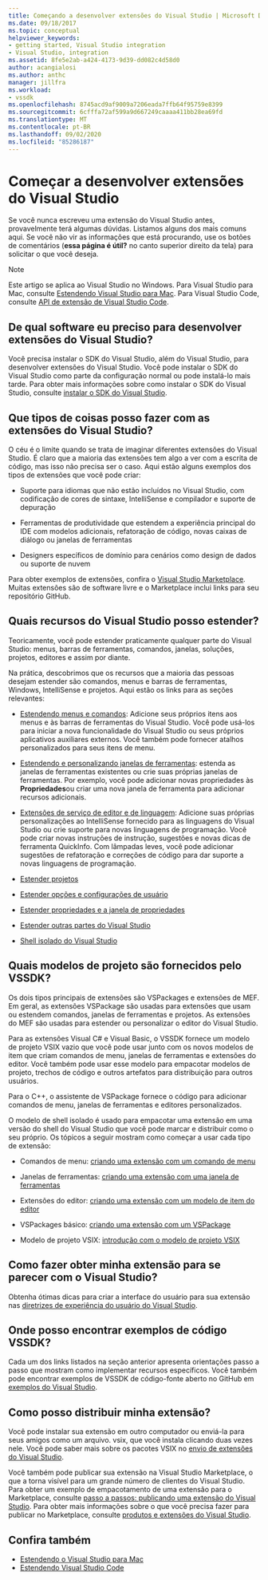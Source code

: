 ```yaml
---
title: Começando a desenvolver extensões do Visual Studio | Microsoft Docs
ms.date: 09/18/2017
ms.topic: conceptual
helpviewer_keywords:
- getting started, Visual Studio integration
- Visual Studio, integration
ms.assetid: 8fe5e2ab-a424-4173-9d39-dd082c4d58d0
author: acangialosi
ms.author: anthc
manager: jillfra
ms.workload:
- vssdk
ms.openlocfilehash: 8745acd9af9009a7206eada7ffb64f95759e8399
ms.sourcegitcommit: 6cfffa72af599a9d667249caaaa411bb28ea69fd
ms.translationtype: MT
ms.contentlocale: pt-BR
ms.lasthandoff: 09/02/2020
ms.locfileid: "85286187"
---
```

# <a name="starting-to-develop-visual-studio-extensions"></a>Começar a desenvolver extensões do Visual Studio

Se você nunca escreveu uma extensão do Visual Studio antes, provavelmente terá algumas dúvidas. Listamos alguns dos mais comuns aqui. Se você não vir as informações que está procurando, use os botões de comentários (**essa página é útil?** no canto superior direito da tela) para solicitar o que você deseja.

> [!NOTE]
> Este artigo se aplica ao Visual Studio no Windows. Para Visual Studio para Mac, consulte [Estendendo Visual Studio para Mac](/visualstudio/mac/extending-visual-studio-mac). Para Visual Studio Code, consulte [API de extensão de Visual Studio Code](https://code.visualstudio.com/api).

## <a name="what-software-do-i-need-to-develop-visual-studio-extensions"></a>De qual software eu preciso para desenvolver extensões do Visual Studio?

Você precisa instalar o SDK do Visual Studio, além do Visual Studio, para desenvolver extensões do Visual Studio. Você pode instalar o SDK do Visual Studio como parte da configuração normal ou pode instalá-lo mais tarde. Para obter mais informações sobre como instalar o SDK do Visual Studio, consulte [instalar o SDK do Visual Studio](../extensibility/installing-the-visual-studio-sdk.md).

## <a name="what-kinds-of-things-can-i-do-with-visual-studio-extensions"></a>Que tipos de coisas posso fazer com as extensões do Visual Studio?

O céu é o limite quando se trata de imaginar diferentes extensões do Visual Studio. É claro que a maioria das extensões tem algo a ver com a escrita de código, mas isso não precisa ser o caso. Aqui estão alguns exemplos dos tipos de extensões que você pode criar:

- Suporte para idiomas que não estão incluídos no Visual Studio, com codificação de cores de sintaxe, IntelliSense e compilador e suporte de depuração

- Ferramentas de produtividade que estendem a experiência principal do IDE com modelos adicionais, refatoração de código, novas caixas de diálogo ou janelas de ferramentas

- Designers específicos de domínio para cenários como design de dados ou suporte de nuvem

Para obter exemplos de extensões, confira o [Visual Studio Marketplace](https://marketplace.visualstudio.com/vs). Muitas extensões são de software livre e o Marketplace inclui links para seu repositório GitHub.

## <a name="which-visual-studio-features-can-i-extend"></a>Quais recursos do Visual Studio posso estender?

Teoricamente, você pode estender praticamente qualquer parte do Visual Studio: menus, barras de ferramentas, comandos, janelas, soluções, projetos, editores e assim por diante.

Na prática, descobrimos que os recursos que a maioria das pessoas desejam estender são comandos, menus e barras de ferramentas, Windows, IntelliSense e projetos. Aqui estão os links para as seções relevantes:

- [Estendendo menus e comandos](../extensibility/extending-menus-and-commands.md): Adicione seus próprios itens aos menus e às barras de ferramentas do Visual Studio. Você pode usá-los para iniciar a nova funcionalidade do Visual Studio ou seus próprios aplicativos auxiliares externos. Você também pode fornecer atalhos personalizados para seus itens de menu.

- [Estendendo e personalizando janelas de ferramentas](../extensibility/extending-and-customizing-tool-windows.md): estenda as janelas de ferramentas existentes ou crie suas próprias janelas de ferramentas. Por exemplo, você pode adicionar novas propriedades às **Propriedades**ou criar uma nova janela de ferramenta para adicionar recursos adicionais.

- [Extensões de serviço de editor e de linguagem](../extensibility/editor-and-language-service-extensions.md): Adicione suas próprias personalizações ao IntelliSense fornecido para as linguagens do Visual Studio ou crie suporte para novas linguagens de programação. Você pode criar novas instruções de instrução, sugestões e novas dicas de ferramenta QuickInfo. Com lâmpadas leves, você pode adicionar sugestões de refatoração e correções de código para dar suporte a novas linguagens de programação.

- [Estender projetos](../extensibility/extending-projects.md)

- [Estender opções e configurações de usuário](../extensibility/extending-user-settings-and-options.md)

- [Estender propriedades e a janela de propriedades](../extensibility/extending-properties-and-the-property-window.md)

- [Estender outras partes do Visual Studio](../extensibility/extending-other-parts-of-visual-studio.md)

- [Shell isolado do Visual Studio](https://visualstudio.microsoft.com/vs/older-downloads/isolated-shell/)

## <a name="what-project-templates-are-provided-by-the-vssdk"></a><a name="BKMK_ProjectTemplate"></a> Quais modelos de projeto são fornecidos pelo VSSDK?
 Os dois tipos principais de extensões são VSPackages e extensões de MEF. Em geral, as extensões VSPackage são usadas para extensões que usam ou estendem comandos, janelas de ferramentas e projetos. As extensões do MEF são usadas para estender ou personalizar o editor do Visual Studio.

 Para as extensões Visual C# e Visual Basic, o VSSDK fornece um modelo de projeto VSIX vazio que você pode usar junto com os novos modelos de item que criam comandos de menu, janelas de ferramentas e extensões do editor. Você também pode usar esse modelo para empacotar modelos de projeto, trechos de código e outros artefatos para distribuição para outros usuários.

 Para o C++, o assistente de VSPackage fornece o código para adicionar comandos de menu, janelas de ferramentas e editores personalizados.

 O modelo de shell isolado é usado para empacotar uma extensão em uma versão do shell do Visual Studio que você pode marcar e distribuir como o seu próprio. Os tópicos a seguir mostram como começar a usar cada tipo de extensão:

- Comandos de menu: [criando uma extensão com um comando de menu](../extensibility/creating-an-extension-with-a-menu-command.md)

- Janelas de ferramentas: [criando uma extensão com uma janela de ferramentas](../extensibility/creating-an-extension-with-a-tool-window.md)

- Extensões do editor: [criando uma extensão com um modelo de item do editor](../extensibility/creating-an-extension-with-an-editor-item-template.md)

- VSPackages básico: [criando uma extensão com um VSPackage](../extensibility/creating-an-extension-with-a-vspackage.md)

- Modelo de projeto VSIX: [introdução com o modelo de projeto VSIX](../extensibility/getting-started-with-the-vsix-project-template.md)

## <a name="how-do-i-get-my-extension-to-look-like-visual-studio"></a>Como fazer obter minha extensão para se parecer com o Visual Studio?
 Obtenha ótimas dicas para criar a interface do usuário para sua extensão nas [diretrizes de experiência do usuário do Visual Studio](../extensibility/ux-guidelines/visual-studio-user-experience-guidelines.md).

## <a name="where-can-i-find-examples-of-vssdk-code"></a>Onde posso encontrar exemplos de código VSSDK?
 Cada um dos links listados na seção anterior apresenta orientações passo a passo que mostram como implementar recursos específicos. Você também pode encontrar exemplos de VSSDK de código-fonte aberto no GitHub em [exemplos do Visual Studio](https://github.com/Microsoft/VSSDK-Extensibility-Samples).

## <a name="how-can-i-distribute-my-extension"></a>Como posso distribuir minha extensão?
 Você pode instalar sua extensão em outro computador ou enviá-la para seus amigos como um arquivo. vsix, que você instala clicando duas vezes nele. Você pode saber mais sobre os pacotes VSIX no [envio de extensões do Visual Studio](../extensibility/shipping-visual-studio-extensions.md).

 Você também pode publicar sua extensão na Visual Studio Marketplace, o que a torna visível para um grande número de clientes do Visual Studio. Para obter um exemplo de empacotamento de uma extensão para o Marketplace, consulte [passo a passos: publicando uma extensão do Visual Studio](../extensibility/walkthrough-publishing-a-visual-studio-extension.md). Para obter mais informações sobre o que você precisa fazer para publicar no Marketplace, consulte [produtos e extensões do Visual Studio](/azure/devops/extend/overview?view=vsts).

## <a name="see-also"></a>Confira também

- [Estendendo o Visual Studio para Mac](/visualstudio/mac/extending-visual-studio-mac)
- [Estendendo Visual Studio Code](https://code.visualstudio.com/api)
